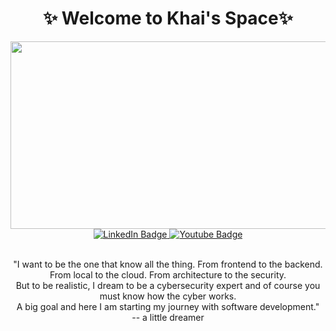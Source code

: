 
<div id="header" align="center">
  <h1>✨ Welcome to Khai's Space✨</h1>
  <img src="https://i.pinimg.com/originals/24/8e/47/248e47a848da59d73bd1b58b34b65a7c.gif" width="600" height="300"/>
  <div id="badges" align="center">
  <a href="https://www.linkedin.com/in/khairul-zamidi-288a06209">
    <img src="https://img.shields.io/badge/LinkedIn-blue?style=for-the-badge&logo=linkedin&logoColor=white" alt="LinkedIn Badge"/>
  </a>
  <a href="https://www.youtube.com/@Roro-jv7xv">
    <img src="https://img.shields.io/badge/YouTube-red?style=for-the-badge&logo=youtube&logoColor=white" alt="Youtube Badge"/>
  </a>
</div>
<img src="https://komarev.com/ghpvc/?username=khairul006&style=flat-square&color=blue" alt=""/>
</div>
<p align="center">
  <br>"I want to be the one that know all the thing. From frontend to the backend. From local to the cloud. From architecture to the security.<br> 
  But to be realistic, I dream to be a cybersecurity expert and of course you must know how the cyber works. <br>
  A big goal and here I am starting my journey with software development."<br>
  -- a little dreamer 
</p>
<!--
**khairul006/khairul006** is a ✨ _special_ ✨ repository because its `README.md` (this file) appears on your GitHub profile.

Here are some ideas to get you started:

- 🔭 I’m currently working on ...
- 🌱 I’m currently learning ...
- 👯 I’m looking to collaborate on ...
- 🤔 I’m looking for help with ...
- 💬 Ask me about ...
- 📫 How to reach me: ...
- 😄 Pronouns: ...
- ⚡ Fun fact: ...
-->
